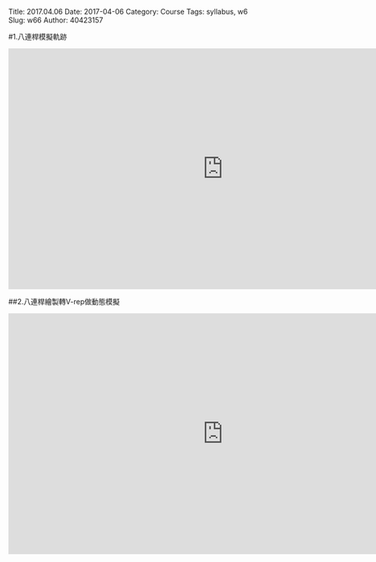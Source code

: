 Title: 2017.04.06
Date: 2017-04-06
Category: Course
Tags: syllabus, w6
Slug: w66
Author: 40423157



<!-- PELICAN_END_SUMMARY -->

#1.八連桿模擬軌跡


<iframe width="854" height="480" src="https://vimeo.com/213423386" frameborder="0" allowfullscreen></iframe>

##2.八連桿繪製轉V-rep做動態模擬

<iframe width="854" height="480" src="https://vimeo.com/213523734" frameborder="0" allowfullscreen></iframe>

